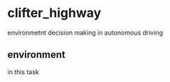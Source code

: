 # clifter_highway
environmetnt decision making in autonomous driving


## environment

in this task 